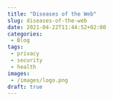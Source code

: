 ```yaml
---
title: "Diseases of the Web"
slug: diseases-of-the-web
date: 2021-04-22T11:44:52+02:00
categories:
 - Blog
tags:
 - privacy
 - security
 - health
images:
 - /images/logo.png
draft: true
---
```


